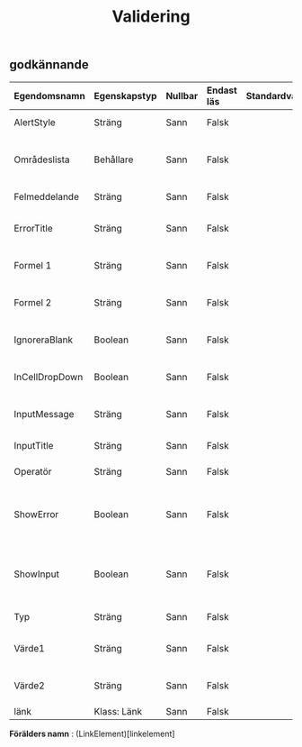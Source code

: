 ﻿---
title: Validering
second_title: Aspose.Cells Cloud Documen
type: docs
url: /sv/specification/model/validation/
description: "Aspose.Cells Molnmodellspecifikation: Validering. Hantera enkelt Excel och andra kalkylarksdokument med funktioner som att öppna, generera, redigera, dela, slå samman, jämföra och konvertera"
weight: 50
---
## **godkännande**

 

| Egendomsnamn| Egenskapstyp| Nullbar| Endast läs| Standardvärde| Beskrivning|
|:- |:- |:- |:- |:- |:- |
| AlertStyle| Sträng| Sann| Falsk|| Representerar valideringsvarningsstilen.|
| Områdeslista| Behållare| Sann| Falsk|| Representerar en samling av Aspose.Cells.CellArea som innehåller datavalideringsinställningarna.|
| Felmeddelande| Sträng| Sann| Falsk|| Representerar datavalideringsfelmeddelandet.|
| ErrorTitle| Sträng| Sann| Falsk|| Representerar titeln på dialogrutan för datavalideringsfel.|
| Formel 1| Sträng| Sann| Falsk|| Representerar värdet eller uttrycket som är associerat med datavalideringen.|
| Formel 2| Sträng| Sann| Falsk|| Representerar värdet eller uttrycket som är associerat med datavalideringen.|
| IgnoreraBlank| Boolean| Sann| Falsk|| Indikerar om tomma värden är tillåtna av intervalldatavalideringen.|
| InCellDropDown| Boolean| Sann| Falsk|| Anger om datavalidering visar en rullgardinslista som innehåller acceptabla värden.|
| InputMessage| Sträng| Sann| Falsk|| Representerar inmatningsmeddelandet för datavalidering.|
| InputTitle| Sträng| Sann| Falsk|| Representerar titeln på dialogrutan för datavalidering.|
| Operatör| Sträng| Sann| Falsk|| Representerar operatören för datavalideringen.|
| ShowError| Boolean| Sann| Falsk|| Indikerar om datavalideringsfelmeddelandet kommer att visas när användaren anger ogiltiga data.|
|ShowInput| Boolean| Sann| Falsk|| Indikerar om inmatningsmeddelandet för datavalidering kommer att visas när användaren väljer en cell i datavalideringsintervallet.|
| Typ| Sträng| Sann| Falsk|| Representerar datavalideringstypen.|
| Värde1| Sträng| Sann| Falsk|| Representerar det första värdet som är kopplat till datavalideringen.|
| Värde2| Sträng| Sann| Falsk|| Representerar det andra värdet som är associerat med datavalideringen.|
| länk| Klass: Länk| Sann| Falsk|||

**Förälders namn** : (LinkElement)[linkelement]
